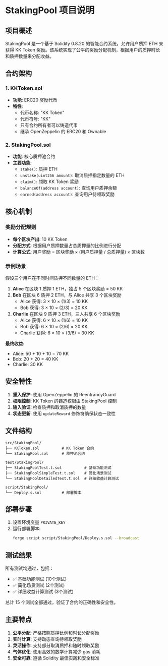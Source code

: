 # StakingPool 项目说明

## 项目概述

StakingPool 是一个基于 Solidity 0.8.20 的智能合约系统，允许用户质押 ETH 来获得 KK Token 奖励。该系统实现了公平的奖励分配机制，根据用户的质押时长和质押数量来分配收益。

## 合约架构

### 1. KKToken.sol
- **功能**: ERC20 奖励代币
- **特性**: 
  - 代币名称: "KK Token"
  - 代币符号: "KK"
  - 只有合约所有者可以铸造代币
  - 继承 OpenZeppelin 的 ERC20 和 Ownable

### 2. StakingPool.sol
- **功能**: 核心质押池合约
- **主要功能**:
  - `stake()`: 质押 ETH
  - `unstake(uint256 amount)`: 取消质押指定数量的 ETH
  - `claim()`: 领取 KK Token 奖励
  - `balanceOf(address account)`: 查询用户质押余额
  - `earned(address account)`: 查询用户待领取奖励

## 核心机制

### 奖励分配规则
- **每个区块产出**: 10 KK Token
- **分配方式**: 根据用户质押数量占总质押量的比例进行分配
- **计算公式**: 用户奖励 = 区块奖励 × (用户质押量 / 总质押量) × 区块数

### 示例场景
假设三个用户在不同时间质押不同数量的 ETH：

1. **Alice** 在区块 1 质押 1 ETH，独占 5 个区块奖励 = 50 KK
2. **Bob** 在区块 6 质押 2 ETH，与 Alice 共享 3 个区块奖励
   - Alice 获得: 3 × 10 × (1/3) = 10 KK
   - Bob 获得: 3 × 10 × (2/3) = 20 KK
3. **Charlie** 在区块 9 质押 3 ETH，三人共享 6 个区块奖励
   - Alice 获得: 6 × 10 × (1/6) = 10 KK
   - Bob 获得: 6 × 10 × (2/6) = 20 KK  
   - Charlie 获得: 6 × 10 × (3/6) = 30 KK

**最终收益**:
- Alice: 50 + 10 + 10 = 70 KK
- Bob: 20 + 20 = 40 KK
- Charlie: 30 KK

## 安全特性

1. **重入保护**: 使用 OpenZeppelin 的 ReentrancyGuard
2. **权限控制**: KK Token 的铸造权限由 StakingPool 控制
3. **输入验证**: 检查质押和取消质押的数量
4. **状态更新**: 使用 `updateReward` 修饰符确保状态一致性

## 文件结构

```
src/StakingPool/
├── KKToken.sol          # KK Token 合约
└── StakingPool.sol      # 质押池合约

test/StakingPool/
├── StakingPoolTest.t.sol          # 基础功能测试
├── StakingPoolSimpleTest.t.sol    # 简化场景测试
└── StakingPoolDetailedTest.t.sol  # 详细收益计算测试

script/StakingPool/
└── Deploy.s.sol         # 部署脚本
```

## 部署步骤

1. 设置环境变量 `PRIVATE_KEY`
2. 运行部署脚本:
   ```bash
   forge script script/StakingPool/Deploy.s.sol --broadcast
   ```

## 测试结果

所有测试均通过，包括：
- ✅ 基础功能测试 (10个测试)
- ✅ 简化场景测试 (2个测试)  
- ✅ 详细收益计算测试 (3个测试)

总计 15 个测试全部通过，验证了合约的正确性和安全性。

## 主要特点

1. **公平分配**: 严格按照质押比例和时长分配奖励
2. **实时计算**: 支持动态查询待领取奖励
3. **灵活操作**: 支持部分取消质押和随时领取奖励
4. **气体优化**: 使用高效的数学计算减少 gas 消耗
5. **安全可靠**: 遵循 Solidity 最佳实践和安全标准 